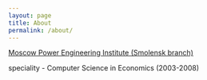 ```yaml
---
layout: page
title: About
permalink: /about/
---
```


 [Moscow Power Engineering Institute (Smolensk branch)](http://mpei.ru/lang/en/Pages/default.aspx)

speciality - Computer Science in Economics (2003-2008)

